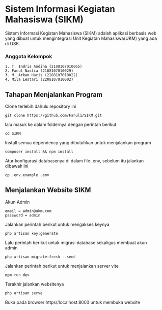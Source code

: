 # Sistem Informasi Kegiatan Mahasiswa (SIKM)
 Sistem Informasi Kegiatan Mahasiswa (SIKM) adalah aplikasi berbasis web yang dibuat untuk mengintegrasi Unit Kegiatan Mahasiswa(UKM) yang ada di USK.
 
### Anggota Kelompok
    1. T. Indris Andina (2108107010065)
    2. Fanul Nastia (2108107010029)
    3. M. Arkan Haris (2208107010022)
    4. Mila Lestari (2208107010002)

## Tahapan Menjalankan Program
 Clone terlebih dahulu repository ini 
 
    git clone https://github.com/Fanul1/SIKM.git
 
 lalu masuk ke dalam foldernya dengan perintah berikut
 
    cd SIKM
    
Install semua dependency yang dibutuhkan untuk menjalankan program

    composer install && npm install
    
Atur konfigurasi databasenya di dalam file .env, sebelum itu jalankan dibawah ini

    cp .env.example .env

## Menjalankan Website SIKM
 Akun Admin
 
    email = admin@ukm.com
    password = admin
 
 Jalankan perintah berikut untuk mengakses keynya
 
    php artisan key:generate
  
 Lalu perintah berikut untuk migrasi database sekaligus membuat akun admin
 
    php artisan migrate:fresh --seed
 
 Jalankan perintah berikut untuk menjalankan server vite
 
    npm run dev
 
 Terakhir jalankan websitenya
 
    php artisan serve
       
 Buka pada browser https//localhost:8000 untuk membuka website
